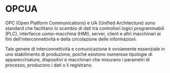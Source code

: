 # OPCUA

OPC (Open Platform Communications) e UA (Unified Architecture) sono standard che facilitano lo scambio di dati tra controllori logici programmabili (PLC), interfacce uomo-macchina (HMI), server, client e altri macchinari ai fini dell’interconnettività e della circolazione delle informazioni.

Tale genere di interconnettività e comunicazione è ovviamente essenziale in uno stabilimento di produzione, poiché esistono numerose tipologie di apparecchiature, dispositivi e macchinari che misurano i parametri di processo, producono i dati o li registrano.
